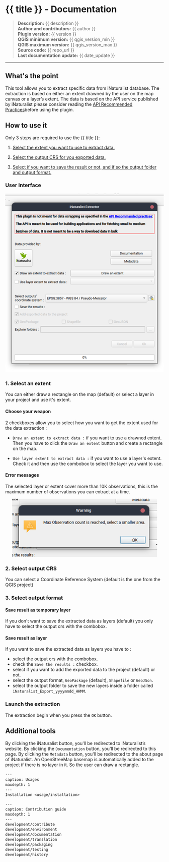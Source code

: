 # {{ title }} - Documentation

> **Description:** {{ description }}  
> **Author and contributors:** {{ author }}  
> **Plugin version:** {{ version }}  
> **QGIS minimum version:** {{ qgis_version_min }}  
> **QGIS maximum version:** {{ qgis_version_max }}  
> **Source code:** {{ repo_url }}  
> **Last documentation update:** {{ date_update }}

----

## What's the point

This tool allows you to extract specific data from iNaturalist database. The extraction is based on either an extent drawned by the user on the map canvas or a layer’s extent. The data is based on the API service published by iNaturalist please consider reading the [API Recommended Practices](https://www.inaturalist.org/pages/api+recommended+practices)before using the plugin.

## How to use it

Only 3 steps are required to use the {{ title }}:

1. [Select the extent you want to use to extract data.](https://julesgrillot.github.io/plugin_naturalist_extractor/index.html#select-an-extent)

1. [Select the output CRS for you exported data.](https://julesgrillot.github.io/plugin_naturalist_extractor/index.html#select-output-crs)

1. [Select if you want to save the result or not, and if so the output folder and output format.](https://julesgrillot.github.io/plugin_naturalist_extractor/index.html#select-output-format)

### User Interface

<p align="center">
  <img src="https://raw.githubusercontent.com/JulesGrillot/plugin_inaturalist_extractor/main/inaturalist_extractor/resources/images/plugin_ui.png?raw=true" alt="user_interface"/>
</p>

### 1. Select an extent

You can either draw a rectangle on the map (default) or select a layer in your project and use it's extent.

#### Choose your weapon

2 checkboxes allow you to select how you want to get the extent used for the data extraction :

- `Draw an extent to extract data :` if you want to use a drawned extent. Then you have to click the `Draw an extent` button and create a rectangle on the map.

- `Use layer extent to extract data :` if you want to use a layer's extent. Check it and then use the combobox to select the layer you want to use.

#### Error messages

The selected layer or extent cover more than 10K observations, this is the maximum number of observations you can extract at a time.

<p align="center">
  <img src="https://raw.githubusercontent.com/JulesGrillot/plugin_inaturalist_extractor/main/inaturalist_extractor/resources/images/too_many_obs_error.png?raw=true" alt="too_many_obs_error"/>
</p>

### 2. Select output CRS

You can select a Coordinate Reference System (default is the one from the QGIS project)

### 3. Select output format

#### Save result as temporary layer

If you don't want to save the extracted data as layers (default) you only have to select the output crs with the combobox.

#### Save result as layer

If you want to save the extracted data as layers you have to :

- select the output crs with the combobox.
- check the `Save the results :` checkbox.
- select if you want to add the exported data to the project (default) or not.
- select the output format, `GeoPackage` (default), `Shapefile` or `GeoJSon`.
- select the output folder to save the new layers inside a folder called `iNaturalist_Export_yyyymmdd_HHMM`.

### Launch the extraction

The extraction begin when you press the `OK` button.

## Additional tools

By clicking the iNaturalist button, you'll be redirected to iNaturalist’s website. By clicking the `Documentation` button, you'll be redirected to this page. By clicking the `Metadata` button, you'll be redirected to the about page of iNaturalist. An OpenStreeMap basemap is automatically added to the project if there is no layer in it. So the user can draw a rectangle.

```{toctree}
---
caption: Usages
maxdepth: 1
---
Installation <usage/installation>
```

```{toctree}
---
caption: Contribution guide
maxdepth: 1
---
development/contribute
development/environment
development/documentation
development/translation
development/packaging
development/testing
development/history
```
